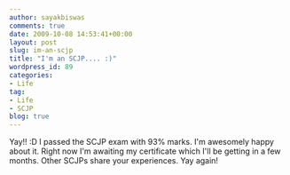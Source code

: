 ```yaml
---
author: sayakbiswas
comments: true
date: 2009-10-08 14:53:41+00:00
layout: post
slug: im-an-scjp
title: "I'm an SCJP.... :)"
wordpress_id: 89
categories:
- Life
tag:
- Life
- SCJP
blog: true
---
```


Yay!! :D
I passed the SCJP exam with 93% marks. I'm awesomely happy about it. Right now I'm awaiting my certificate which I'll be getting in a few months.
Other SCJPs share your experiences.
Yay again!
